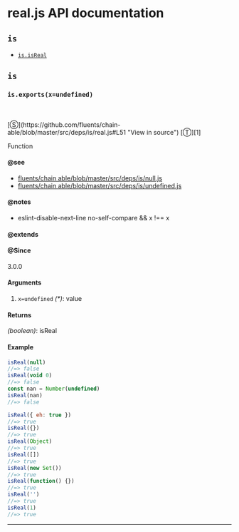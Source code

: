 # real.js API documentation

<!-- div class="toc-container" -->

<!-- div -->

## `is`
* <a href="#is-prototype-isReal"  data-meta="exports x undefined"  data-call="exports x undefined"  data-category="Methods"  data-description="Function"  data-name="isReal"  data-member="is"  data-see="href https github com fluents chain able blob master src deps is null js label fluents chain able blob master src deps is null js href https github com fluents chain able blob master src deps is undefined js label fluents chain able blob master src deps is undefined js"  data-notes="eslint disable next line no self compare x x"  data-all="meta exports x undefined call exports x undefined category Methods description Function name isReal member is see href https github com fluents chain able blob master src deps is null js label fluents chain able blob master src deps is null js href https github com fluents chain able blob master src deps is undefined js label fluents chain able blob master src deps is undefined js notes eslint disable next line no self compare n x x n todos klassProps" >`is.isReal`</a>

<!-- /div -->

<!-- /div -->

<!-- div class="doc-container" -->

<!-- div -->

## `is`

<!-- div -->

<h3 id="is-prototype-isReal" data-member="is" data-category="Methods" data-name="isReal"><code>is.exports(x=undefined)</code></h3>
<br>
<br>
[&#x24C8;](https://github.com/fluents/chain-able/blob/master/src/deps/is/real.js#L51 "View in source") [&#x24C9;][1]

Function


#### @see 

* <a href="https://github.com/fluents/chain-able/blob/master/src/deps/is/null.js" >fluents/chain able/blob/master/src/deps/is/null.js</a>
* <a href="https://github.com/fluents/chain-able/blob/master/src/deps/is/undefined.js" >fluents/chain able/blob/master/src/deps/is/undefined.js</a>

#### @notes 

* eslint-disable-next-line no-self-compare
      && x !== x
 

#### @extends




#### @Since
3.0.0

#### Arguments
1. `x=undefined` *(&#42;)*: value

#### Returns
*(boolean)*: isReal

#### Example
```js
isReal(null)
//=> false
isReal(void 0)
//=> false
const nan = Number(undefined)
isReal(nan)
//=> false

isReal({ eh: true })
//=> true
isReal({})
//=> true
isReal(Object)
//=> true
isReal([])
//=> true
isReal(new Set())
//=> true
isReal(function() {})
//=> true
isReal('')
//=> true
isReal(1)
//=> true

```
---

<!-- /div -->

<!-- /div -->

<!-- /div -->

 [1]: #is "Jump back to the TOC."
